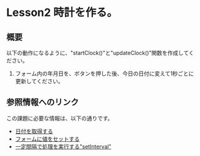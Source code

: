 # Lesson2 時計を作る。

## 概要
以下の動作になるように、"startClock()"と"updateClock()"関数を作成してください。

1. フォーム内の年月日を、ボタンを押した後、今日の日付に変えて1秒ごとに更新してください。

## 参照情報へのリンク
この課題に必要な情報は、以下の通りです。

* [日付を取得する](http://www.tohoho-web.com/js/date.htm)
* [フォームに値をセットする](http://www.tohoho-web.com/js/form.htm)
* [一定間隔で処理を実行する"setInterval"](http://www.pori2.net/js/timer/1.html)
